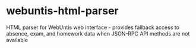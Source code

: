 # webuntis-html-parser
HTML parser for WebUntis web interface - provides fallback access to absence, exam, and homework data when JSON-RPC API methods are not available
